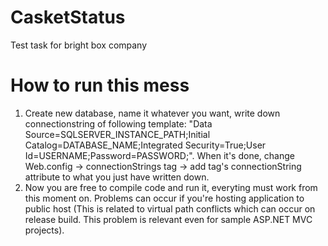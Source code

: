 # CasketStatus
Test task for bright box company

# How to run this mess
1. Create new database, name it whatever you want, write down connectionstring of following template: "Data Source=SQLSERVER_INSTANCE_PATH;Initial Catalog=DATABASE_NAME;Integrated Security=True;User Id=USERNAME;Password=PASSWORD;".
When it's done, change Web.config -> connectionStrings tag -> add tag's connectionString attribute to what you just have written down.
2. Now you are free to compile code and run it, everyting must work from this moment on. Problems can occur if you're hosting application to public host (This is related to virtual path conflicts which can occur on release build. This problem is relevant even for sample ASP.NET MVC projects).
